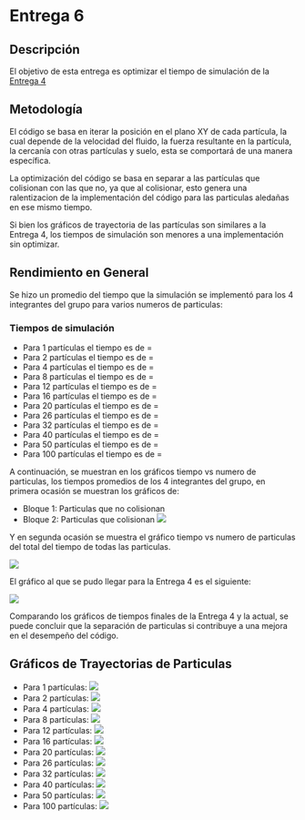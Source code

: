 # Entrega 6
## Descripción

El objetivo de esta entrega es optimizar el tiempo de simulación de la [Entrega 4](https://github.com/nicolasilvac/MCOC-Proyecto-2/tree/master/%5BEntrega%204%5D)

## Metodología

El código se basa en iterar la posición en el plano XY de cada partícula, la cual depende de la velocidad del fluido, la fuerza resultante en la partícula, la cercanía con otras partículas y suelo, esta se comportará de una manera específica.

La optimización del código se basa en separar a las partículas que colisionan con las que no, ya que al colisionar, esto genera una ralentizacion de la implementación del código para las particulas aledañas en ese mismo tiempo.

Si bien los gráficos de trayectoria de las partículas son similares a la Entrega 4, los tiempos de simulación son menores a una implementación sin optimizar.

## Rendimiento en General
Se hizo un promedio del tiempo que la simulación se implementó para los 4 integrantes del grupo para varios numeros de particulas:
### Tiempos de simulación

- Para 1 partículas el tiempo es de = 
- Para 2 partículas el tiempo es de = 
- Para 4 partículas el tiempo es de = 
- Para 8 partículas el tiempo es de = 
- Para 12 partículas el tiempo es de = 
- Para 16 partículas el tiempo es de = 
- Para 20 partículas el tiempo es de = 
- Para 26 partículas el tiempo es de = 
- Para 32 partículas el tiempo es de = 
- Para 40 partículas el tiempo es de = 
- Para 50 partículas el tiempo es de = 
- Para 100 partículas el tiempo es de = 

A continuación, se muestran en los gráficos tiempo vs numero de particulas, los tiempos promedios de los 4 integrantes del grupo, en primera ocasión se muestran los gráficos de:
- Bloque 1: Particulas que no colisionan
- Bloque 2: Particulas que colisionan
![](link)

Y en segunda ocasión se muestra el gráfico tiempo vs numero de particulas del total del tiempo de todas las particulas.

![](link)

El gráfico al que se pudo llegar para la Entrega 4 es el siguiente:

![](https://github.com/nicolasilvac/MCOC-Proyecto-2/blob/master/%5BEntrega%204%5D/%5BGr%C3%A1ficos%5D/tiempo_simulacion_segun_particulas_grupo.png)

Comparando los gráficos de tiempos finales de la Entrega 4 y la actual, se puede concluir que la separación de particulas si contribuye a una mejora en el desempeño del código.

## Gráficos de Trayectorias de Particulas

- Para 1 partículas: 
![](link)
- Para 2 partículas: 
![](link)
- Para 4 partículas:
![](link)
- Para 8 partículas:
![](link)
- Para 12 partículas: 
![](link)
- Para 16 partículas:
![](link)
- Para 20 partículas:
![](link)
- Para 26 partículas: 
![](link)
- Para 32 partículas:
![](link)
- Para 40 partículas: 
![](link)
- Para 50 partículas: 
![](link)
- Para 100 partículas:
![](link)
